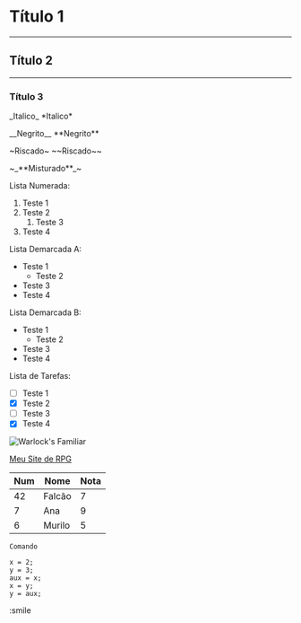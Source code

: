 # Título 1
***
## Título 2
---
### Título 3

<p>_Italico_ *Italico*</p>

<p>__Negrito__ **Negrito**</p>

<p>~Riscado~ ~~Riscado~~</p>

<p>~_**Misturado**_~</p>

Lista Numerada:
1. Teste 1
3. Teste 2
   1. Teste 3
1. Teste 4

Lista Demarcada A:
* Teste 1
   * Teste 2
* Teste 3
* Teste 4

Lista Demarcada B:
- Teste 1
   - Teste 2
- Teste 3
- Teste 4

Lista de Tarefas:
- [ ] Teste 1
- [x] Teste 2
- [ ] Teste 3
- [x] Teste 4

![Warlock's Familiar](https://vignette.wikia.nocookie.net/destinypedia/images/7/7b/Destiny_2_Warlock_Parade_Emblem.png/revision/latest/scale-to-width-down/185?cb=20170830011532)

[Meu Site de RPG](http://pontosdemana.blogspot.com/)

Num | Nome | Nota
---|---|---
42|Falcão|7
7|Ana|9
6|Murilo|5

`Comando`

```
x = 2;
y = 3;
aux = x;
x = y;
y = aux;
```

:smile
